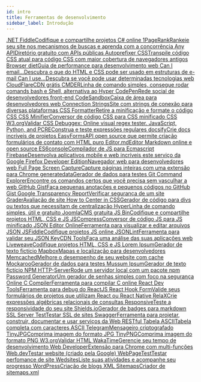 ```yaml
---
id: intro
title: Ferramentas de desenvolvimento
sidebar_label: Introdução
---
```


<a class="link-block" href="https://dotnetfiddle.net/" target="_blank">
  <i class="fas fa-link"></i>
  <span>.NET Fiddle</span>Codifique e compartilhe projetos C# online
</a>

<a class="link-block" href="http://www.1pagerank.com/" target="_blank">
  <i class="fas fa-link"></i>
  <span>1PageRank</span>Rankeie seu site nos mecanismos de buscas e aprenda com a concorrência
</a>

<a class="link-block" href="https://any-api.com/" target="_blank">
  <i class="fas fa-link"></i>
  <span>Any API</span>Diretório gratuito com APIs públicas
</a>

<a class="link-block" href="http://autoprefixer.github.io/" target="_blank">
  <i class="fas fa-link"></i>
  <span>Autoprefixer CSS</span>Transpile código CSS atual para código CSS com maior cobertura de navegadores antigos
</a>

<a class="link-block" href="https://browserdiet.com/pt/" target="_blank">
  <i class="fas fa-link"></i>
  <span>Browser diet</span>Guia de performance para desenvolvimento web
</a>

<a class="link-block" href="https://www.caniemail.com/" target="_blank">
  <i class="fas fa-link"></i>
  <span>Can I email...</span>Descubra o que do HTML e CSS pode ser usado em estruturas de e-mail
</a>

<a class="link-block" href="https://caniuse.com/" target="_blank">
  <i class="fas fa-link"></i>
  <span>Can I use...</span>Descubra se você pode usar determinadas tecnologias web
</a>

<a class="link-block" href="https://www.cloudflare.com/pt-br/" target="_blank">
  <i class="fas fa-link"></i>
  <span>CloudFlare</span>CDN grátis
</a>

<a class="link-block" href="https://cmder.net/" target="_blank">
  <i class="fas fa-link"></i>
  <span>CMDER</span>Linha de comando simples, consegue rodar comands bash e Shell, alternativa ao Hyper
</a>

<a class="link-block" href="https://codepen.io/" target="_blank">
  <i class="fas fa-link"></i>
  <span>CodePen</span>Rede social de desenvolvedores front-end
</a>

<a class="link-block" href="https://codesandbox.io/" target="_blank">
  <i class="fas fa-link"></i>
  <span>CodeSandbox</span>Caixa de área para desenvolvedores web
</a>

<a class="link-block" href="https://www.connectionstrings.com/" target="_blank">
  <i class="fas fa-link"></i>
  <span>Connection Strings</span>Site com strings de conexão para diversas plataformas
</a>

<a class="link-block" href="https://www.cleancss.com/css-beautify/" target="_blank">
  <i class="fas fa-link"></i>
  <span>CSS Formatter</span>Retire a minificação e formate o código CSS
</a>

<a class="link-block" href="https://cssminifier.com/" target="_blank">
  <i class="fas fa-link"></i>
  <span>CSS Minifier</span>Conversor de código CSS para CSS minificado
</a>

<a class="link-block" href="https://jigsaw.w3.org/css-validator/" target="_blank">
  <i class="fas fa-link"></i>
  <span>CSS W3.org</span>Validar CSS
</a>

<a class="link-block" href="https://www.debuggex.com" target="_blank">
  <i class="fas fa-link"></i>
  <span>Debuggex: Online visual regex tester. JavaScript, Python, and PCRE</span>Construa e teste expressões regulares
</a>

<a class="link-block" href="https://docsify.js.org/#/" target="_blank">
  <i class="fas fa-link"></i>
  <span>docsify</span>Crie docs incríveis de projetos
</a>

<a class="link-block" href="https://easyforms.vercel.app/" target="_blank">
  <i class="fas fa-link"></i>
  <span>EasyForms</span>API open source que permite criação formulários de contato com HTML puro
</a>

<a class="link-block" href="https://pandao.github.io/editor.md/en.html" target="_blank">
  <i class="fas fa-link"></i>
  <span>Editor.md</span>Editor Markdown online e open source
</a>

<a class="link-block" href="https://es6console.com/" target="_blank">
  <i class="fas fa-link"></i>
  <span>ES6console</span>Compilador de JS para Ecmascript
</a>

<a class="link-block" href="https://firebase.google.com/?hl=pt-BR" target="_blank">
  <i class="fas fa-link"></i>
  <span>Firebase</span>Desenvolva aplicativos mobile e web incríveis este serviço da Google
</a>

<a class="link-block" href="https://www.mozilla.org/pt-BR/firefox/developer/" target="_blank">
  <i class="fas fa-link"></i>
  <span>Firefox Developer Edition</span>Navegador web para desenvolvedores web
</a>

<a class="link-block" href="https://chrome.google.com/webstore/detail/full-page-screen-capture/fdpohaocaechififmbbbbbknoalclacl?hl=pt-BR" target="_blank">
  <i class="fas fa-link"></i>
  <span>Full Page Screen Capture</span>Capture páginas inteiras com uma extensão para Chrome
</a>

<a class="link-block" href="http://www.generatedata.com/" target="_blank">
  <i class="fas fa-link"></i>
  <span>generatedata</span>Gerador de dados para testes
</a>

<a class="link-block" href="https://gitexplorer.com/" target="_blank">
  <i class="fas fa-link"></i>
  <span>Git Command Explorer</span>Encontre os comandos certos que você precisa sem vasculhar a web
</a>

<a class="link-block" href="https://gist.github.com/" target="_blank">
  <i class="fas fa-link"></i>
  <span>GitHub Gist</span>Faça pequenas anotações e pequenos códigos no GitHub Gist
</a>

<a class="link-block" href="https://transparencyreport.google.com/safe-browsing/search" target="_blank">
  <i class="fas fa-link"></i>
  <span>Google Transparency Report</span>Verificar segurança de um site
</a>

<a class="link-block" href="https://website.grader.com/" target="_blank">
  <i class="fas fa-link"></i>
  <span>Grader</span>Avaliação de site
</a>

<a class="link-block" href="http://howtocenterincss.com/" target="_blank">
  <i class="fas fa-link"></i>
  <span>How to Center in CSS</span>Gerador de código para divs ou textos que necessitam de centralização
</a>

<a class="link-block" href="https://hyper.is/" target="_blank">
  <i class="fas fa-link"></i>
  <span>Hyper</span>Linha de comando simples, útil e gratuito
</a>

<a class="link-block" href="https://www.joomla.org/" target="_blank">
  <i class="fas fa-link"></i>
  <span>Joomla</span>CMS gratuita
</a>

<a class="link-block" href="https://jsbin.com/" target="_blank">
  <i class="fas fa-link"></i>
  <span>JS Bin</span>Codifique e compartilhe projetos HTML, CSS e JS
</a>

<a class="link-block" href="https://jscompress.com/" target="_blank">
  <i class="fas fa-link"></i>
  <span>JSCompress</span>Conversor de código JS para JS minificado
</a>

<a class="link-block" href="https://jsoneditoronline.org/" target="_blank">
  <i class="fas fa-link"></i>
  <span>JSON Editor Online</span>Ferramenta para visualizar e editar arquivos JSON
</a>

<a class="link-block" href="https://jsfiddle.net/" target="_blank">
  <i class="fas fa-link"></i>
  <span>JSFiddle</span>Codifique projetos JS online
</a>

<a class="link-block" href="https://jsonlint.com/" target="_blank">
  <i class="fas fa-link"></i>
  <span>JSONLint</span>Ferramenta para validar seu JSON
</a>

<a class="link-block" href="https://tools.keycdn.com/" target="_blank">
  <i class="fas fa-link"></i>
  <span>KeyCDN Tools</span>Faça uma análise das suas aplicações web
</a>

<a class="link-block" href="https://liveweave.com/" target="_blank">
  <i class="fas fa-link"></i>
  <span>Liveweave</span>Codifique projetos HTML, CSS e JS
</a>

<a class="link-block" href="https://br.lipsum.com/" target="_blank">
  <i class="fas fa-link"></i>
  <span>Lorem Ipsum</span>Gerador de texto fictício
</a>

<a class="link-block" href="https://www.mapbox.com/" target="_blank">
  <i class="fas fa-link"></i>
  <span>Mapbox</span>Mapas e localização para desenvolvedores
</a>

<a class="link-block" href="https://memcached.org/" target="_blank">
  <i class="fas fa-link"></i>
  <span>Memcached</span>Melhore o desempenho de seu website com cache
</a>

<a class="link-block" href="https://www.mockaroo.com/" target="_blank">
  <i class="fas fa-link"></i>
  <span>Mockaroo</span>Gerador de dados para testes
</a>

<a class="link-block" href="https://mussumipsum.com/" target="_blank">
  <i class="fas fa-link"></i>
  <span>Mussum Ipsum</span>Gerador de texto fictício
</a>

<a class="link-block" href="https://www.npmjs.com/package/http-server" target="_blank">
  <i class="fas fa-link"></i>
  <span>NPM HTTP-Server</span>Rode um servidor local com um pacote npm
</a>

<a class="link-block" href="https://danieldeev.github.io/password-generator/" target="_blank">
  <i class="fas fa-link"></i>
  <span>Password Generator</span>Um gerador de senhas simples com foco na segurança
</a>

<a class="link-block" href="https://www.onlinegdb.com/online_c_compiler" target="_blank">
  <i class="fas fa-link"></i>
  <span>Online C Compiler</span>Ferramenta para compilar C online
</a>

<a class="link-block" href="https://chrome.google.com/webstore/detail/react-developer-tools/fmkadmapgofadopljbjfkapdkoienihi" target="_blank">
  <i class="fas fa-link"></i>
  <span>React Dev Tools</span>Ferramenta para debug do ReactJS
</a>

<a class="link-block" href="https://react-hook-form.com/" target="_blank">
  <i class="fas fa-link"></i>
  <span>React Hook Form</span>Valide seus formulários de projetos que utilizam React ou React Native
</a>

<a class="link-block" href="http://dbis-uibk.github.io/relax/index.htm" target="_blank">
  <i class="fas fa-link"></i>
  <span>RelaX</span>Crie expressões algébricas relacionais de consultas
</a>

<a class="link-block" href="http://www.codeorama.com/responsive/" target="_blank">
  <i class="fas fa-link"></i>
  <span>Responsive</span>Teste a responsividade do seu site
</a>

<a class="link-block" href="https://shields.io/" target="_blank">
  <i class="fas fa-link"></i>
  <span>Shields.io</span>Gerador de badges para markdown
</a>

<a class="link-block" href="https://www.ssllabs.com/ssltest/" target="_blank">
  <i class="fas fa-link"></i>
  <span>SSL Server Test</span>Testar SSL de sites
</a>

<a class="link-block" href="https://swagger.io/" target="_blank">
  <i class="fas fa-link"></i>
  <span>Swagger</span>Ferramenta para projetar, construir, documentar e usar serviços da Web RESTful
</a>

<a class="link-block" href="https://web.fe.up.pt/~ee96100/projecto/Tabela%20ascii.htm" target="_blank">
  <i class="fas fa-link"></i>
  <span>Tabela ASCII</span>Tabela completa com caracteres ASCII
</a>

<a class="link-block" href="https://telegram.org/" target="_blank">
  <i class="fas fa-link"></i>
  <span>Telegram</span>Mensageiro criptografado
</a>

<a class="link-block" href="https://tinyjpg.com/" target="_blank">
  <i class="fas fa-link"></i>
  <span>TinyJPG</span>Comprima imagem do formato JPG
</a>

<a class="link-block" href="https://tinypng.com/" target="_blank">
  <i class="fas fa-link"></i>
  <span>TinyPNG</span>Comprima imagem do formato PNG
</a>

<a class="link-block" href="https://validator.w3.org/" target="_blank">
  <i class="fas fa-link"></i>
  <span>W3.org</span>Validar HTML
</a>

<a class="link-block" href="https://wakatime.com/" target="_blank">
  <i class="fas fa-link"></i>
  <span>WakaTime</span>Gerencie seu tempo de desenvolvimento
</a>

<a class="link-block" href="https://chrome.google.com/webstore/detail/web-developer/bfbameneiokkgbdmiekhjnmfkcnldhhm?hl=pt-BR" target="_blank">
  <i class="fas fa-link"></i>
  <span>Web Developer</span>Extensão para Chrome com multi-funções
</a>

<a class="link-block" href="https://web.dev/" target="_blank">
  <i class="fas fa-link"></i>
  <span>Web.dev</span>Testar website (criado pela Google)
</a>

<a class="link-block" href="https://www.webpagetest.org/" target="_blank">
  <i class="fas fa-link"></i>
  <span>WebPageTest</span>Testar perfomance de site
</a>

<a class="link-block" href="https://wedsites.com/" target="_blank">
  <i class="fas fa-link"></i>
  <span>Wedsites</span>Liste suas atividades e acompanhe seu progresso
</a>

<a class="link-block" href="https://wordpress.org/" target="_blank">
  <i class="fas fa-link"></i>
  <span>WordPress</span>Criação de blogs
</a>

<a class="link-block" href="https://www.xml-sitemaps.com/" target="_blank">
  <i class="fas fa-link"></i>
  <span>XML Sitemaps</span>Criador de sitemaps.xml
</a>